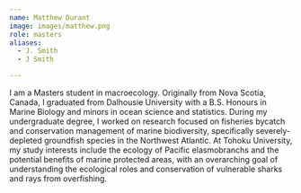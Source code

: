 ```yaml
---
name: Matthew Durant
image: images/matthew.png
role: masters
aliases:
  - J. Smith
  - J Smith

---
```


I am a Masters student in macroecology. Originally from Nova 
Scotia, Canada, I graduated from Dalhousie University with a B.S. Honours 
in Marine Biology and minors in ocean science and statistics. During my 
undergraduate degree, I worked on research focused on fisheries 
bycatch and conservation management of marine biodiversity, specifically 
severely-depleted groundfish species in the Northwest Atlantic. At Tohoku 
University, my study interests include the ecology of Pacific 
elasmobranchs and the potential benefits of marine protected areas, with an 
overarching goal of understanding the ecological roles and conservation of 
vulnerable sharks and rays from overfishing. 